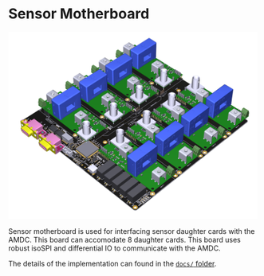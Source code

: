 # Sensor Motherboard

<img src="docs/Images/Motherboard.png" width="500" />

Sensor motherboard is used for interfacing sensor daughter cards with the AMDC. This board can accomodate 8 daughter cards. This board uses robust isoSPI and differential IO to communicate with the AMDC.

The details of the implementation can found in the [`docs/` folder](https://github.com/Severson-Group/SensorCard/blob/Motherboard_REVC/Motherboard/docs/README.md).
